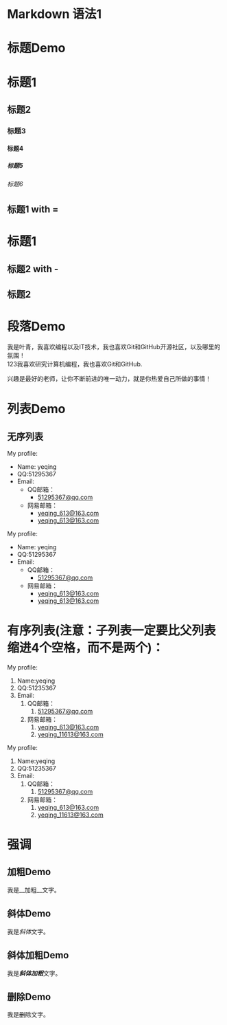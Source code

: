 # Markdown 语法1

# 标题Demo
# 标题1
## 标题2
### 标题3
#### 标题4
##### 标题5
###### 标题6


## 标题1 with =
标题1
===

## 标题2 with -
标题2
---



# 段落Demo

我是叶青，我喜欢编程以及IT技术，我也喜欢Git和GitHub开源社区，以及哪里的氛围！  
123我喜欢研究计算机编程，我也喜欢Git和GitHub.

兴趣是最好的老师，让你不断前进的唯一动力，就是你热爱自己所做的事情！

# 列表Demo

## 无序列表
My profile:
- Name: yeqing
- QQ:51295367
- Email:
    - QQ邮箱：
        - 51295367@qq.com
    - 网易邮箱：
	    - yeqing_613@163.com
        - yeqing_613@163.com

My profile:
* Name: yeqing
* QQ:51295367
* Email:
    * QQ邮箱：
        * 51295367@qq.com
    * 网易邮箱：
	    * yeqing_613@163.com
        * yeqing_613@163.com 

# 有序列表(注意：子列表一定要比父列表缩进4个空格，而不是两个)：

My profile:
1. Name:yeqing
2. QQ:51235367
3. Email:  
    1. QQ邮箱：  
        1. 51295367@qq.com  
    2. 网易邮箱：  
        1. yeqing_613@163.com  
	    2. yeqing_11613@163.com

My profile:
1. Name:yeqing
3. QQ:51235367
2. Email:
    1. QQ邮箱：
        1. 51295367@qq.com
    2. 网易邮箱：
        1. yeqing_613@163.com  
	    2. yeqing_11613@163.com


# 强调

## 加粗Demo

我是__加粗__文字。

## 斜体Demo

我是*斜体*文字。

## 斜体加粗Demo

我是***斜体加粗***文字。

## 删除Demo

我是~~删除~~文字。